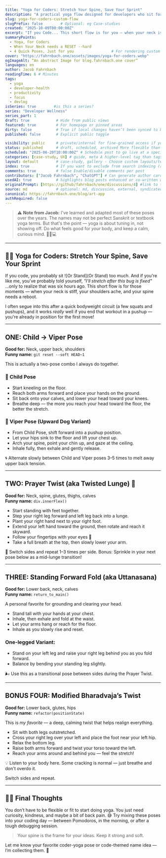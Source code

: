 ```yaml
---
title: "Yoga for Coders: Stretch Your Spine, Save Your Sprint"
description: "A practical yoga flow designed for developers who sit for long hours. Loosen your spine, calm your mind, and reset your posture with fun, simple moves."
slug: yoga-for-coders-custom-flow
slugPrefix: false        # Optional: eg Case-studies
created: "2025-10-09T00:00:00Z"
excerpt: "If you Code... This short flow is for you — when your neck is stiff, your shoulders ache, and your spine needs a reboot."
summaryPoints:
  - Yoga, For Coders
  - When Your Neck needs a RESET --hard
  - 4 Quick Poses, Just for you                 # For rendering custom post previews or social snippets dynamically.
cover: "https://fahrnbach.one/assets/images/yoga-for-coders.webp"      # Used for OG image preview
ogImageAlt: “An abstract Image for blog.fahrnbach.one cover”
languages: en
author: Jacob Fahrnbach
readingTime: 6 # Minutes
tags:
  - yoga
  - developer-health
  - productivity
  - focus
  - devlog
isSeries: true        #is this a series?
series: "Developer Wellness"
series_part: 1
draft: true            # Hide from public views
featured: true         # For homepage or pinned areas
dirty: false           # True if local changes haven’t been synced to DB
published: false       # Explicit public toggle

visibility: public     # private/internal for fine-grained access if you build user roles in the future.
status: published      # draft, scheduled, archived More flexible than just a boolean
scheduled: "2025-06-20T10:00:00Z" # Schedule post to go live at a specific time
categories: [case-study, UX] # guide, meta A higher-level tag than tags
layout: default        # case-study, gallery - Choose custom layouts/templates dynamically
index: true            # If you want to exclude from search indexing (robots meta tag)
comments: true         # false Enable/disable comments per post
contributors: ["Jacob Fahrnbach", "ChatGPT"] # Can generate author cards or credits dynamically
usedAI: true           # highlights blog posts enhanced or co-written with GPT
originalPrompt: [https://github/fahrnbach/one/discussions/4] #link to the origin / prompt for the post
source: md             # optional: md, discussion, external, syndicated etc. track where the post came from.
canonical: https://fahrnbach.one/blog/art-app
authRequired: false
---
```


> ⚠️ **Note from Jacob:** I've learned and adapted most of these poses over the years. The names may not be perfect Sanskrit or textbook yoga terms. But that's the point — yoga is about tuning in, not showing off. Do what feels good for *your* body, and keep a calm, curious mind. 🧘‍♂️💻

---

## 🧘‍♂️ Yoga for Coders: Stretch Your Spine, Save Your Sprint

If you code, you probably sit ![Or Stand](Or Stand) too much. And if you're like me, you’ve probably told yourself, *"I'll stretch after this bug is fixed"* ...only to realize that was six hours ago. This short flow is for those moments — when your neck is stiff, your shoulders ache, and your spine needs a reboot.

I often segue into this after a quick bodyweight circuit (a few squats and pushups), and it works *really* well if you end that workout in a pushup — you're already in position for the first move!

---

## ONE: Child → Viper Pose  
**Good for:** Neck, upper back, shoulders  
**Funny name:** `git reset --soft HEAD~1`

This is actually a two-pose combo I always do together.

### 🧎 Child Pose
- Start kneeling on the floor.
- Reach both arms forward and place your hands on the ground.
- Sit back onto your calves, and lower your head toward your knees.
- Breathe deep — the more you reach your head toward the floor, the better the stretch.

### 🐍 Viper Pose (Upward Dog Variant)
- From Child Pose, shift forward into a pushup position.
- Let your hips sink to the floor and lift your chest up.
- Arch your spine, point your chin up, and gaze at the ceiling.
- Inhale fully, then exhale and gently release.

🌀 Alternate slowly between Child and Viper poses 3–5 times to melt away upper back tension.

---

## TWO: Prayer Twist (aka Twisted Lunge) 🙏  
**Good for:** Neck, spine, glutes, thighs, calves  
**Funny name:** `div.innerFlex()`

- Start standing with feet together.
- Step your right leg forward and left leg back into a lunge.
- Plant your right hand next to your right foot.
- Extend your left hand toward the ground, then rotate and reach it skyward.
- Follow your fingertips with your eyes 👀
- Take a full breath at the top, then slowly lower your arm.

🔁 Switch sides and repeat 1–3 times per side. Bonus: Sprinkle in your next pose below as a mid-lunge transition!

---

## THREE: Standing Forward Fold (aka Uttanasana)  
**Good for:** Lower back, neck, calves  
**Funny name:** `return_to_main()`

A personal favorite for grounding and clearing your head.

- Stand tall with your hands at your chest.
- Inhale, then exhale and fold at the waist.
- Let your arms hang or reach for the floor.
- Inhale as you slowly rise and reset.

### One-legged Variant:
- Stand on your left leg and raise your right leg behind you as you fold forward.
- Balance by bending your standing leg slightly.

🌬️ Use this as a transitional pose between sides during the Prayer Twist.

---

## BONUS FOUR: Modified Bharadvaja’s Twist  
**Good for:** Lower back, glutes, hips  
**Funny name:** `refactor(positionState)`

This is *my favorite* — a deep, calming twist that helps realign everything.

- Sit with both legs outstretched.
- Cross your right leg over your left and place the foot near your left hip.
- Relax the bottom leg.
- Raise both arms forward and twist your torso toward the left.
- Reach your arms around and behind you — feel the stretch!

💡 Listen to your body here. Some cracking is normal — just breathe and don't overdo it.

Switch sides and repeat.

---

## 🧘‍♂️ Final Thoughts

You don’t have to be flexible or fit to start doing yoga. You just need curiosity, kindness, and maybe a bit of back pain. 😅 Try mixing these poses into your coding day — between Pomodoros, in the morning, or after a tough debugging session.

> Your spine is the frame for your ideas. Keep it strong and soft.

Let me know your favorite coder-yoga pose or code-themed name idea — I’m collecting them. 🙌
